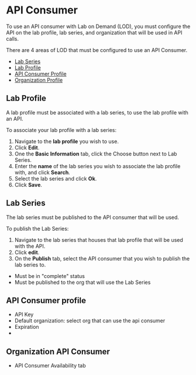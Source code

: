 # API Consumer

To use an API consumer with Lab on Demand (LOD), you must configure the API on the lab profile, lab series, and organization that will be used in API calls. 

There are 4 areas of LOD that must be configured to use an API Consumer. 

- [Lab Series](#lab-series)
- [Lab Profile](#lab-profile)
- [API Consumer Profile](#api-consumer-profile)
- [Organization Profile](#organization-api-consumer)

## Lab Profile

A lab profile must be associated with a lab series, to use the lab profile with an API.

To associate your lab profile with a lab series:

1. Navigate to the **lab profile** you wish to use.
1. Click **Edit**.
1. One the **Basic Information** tab, click the Choose button next to Lab Series.
1. Enter the **name** of the lab series you wish to associate the lab profile with, and click **Search**. 
1. Select the lab series and click **Ok**.
1. Click **Save**.

## Lab Series

The lab series must be published to the API consumer that will be used. 

To publish the Lab Series:

1. Navigate to the lab series that houses that lab profile that will be used with the API.
1. Click **edit**.
1. On the **Publish** tab, select the API consumer that you wish to publish the lab series to. 

- Must be in "complete" status
- Must be published to the org that will use the Lab Series



## API Consumer profile
- API Key
- Default organization: select org that can use the api consumer
- Expiration
- 

## Organization API Consumer

- API Consumer Availability tab
